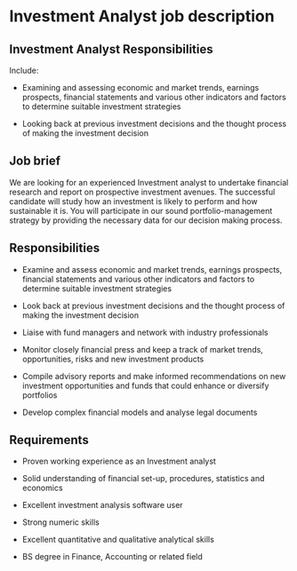 # Investment Analyst job description


## Investment Analyst Responsibilities

Include:

* Examining and assessing economic and market trends, earnings prospects, financial statements and various other indicators and factors to determine suitable investment strategies

* Looking back at previous investment decisions and the thought process of making the investment decision


## Job brief

We are looking for an experienced Investment analyst to undertake financial research and report on prospective investment avenues. The successful candidate will study how an investment is likely to perform and how sustainable it is. You will participate in our sound portfolio-management strategy by providing the necessary data for our decision making process.


## Responsibilities

* Examine and assess economic and market trends, earnings prospects, financial statements and various other indicators and factors to determine suitable investment strategies

* Look back at previous investment decisions and the thought process of making the investment decision

* Liaise with fund managers and network with industry professionals

* Monitor closely financial press and keep a track of market trends, opportunities, risks and new investment products

* Compile advisory reports and make informed recommendations on new investment opportunities and funds that could enhance or diversify portfolios

* Develop complex financial models and analyse legal documents


## Requirements

* Proven working experience as an Investment analyst

* Solid understanding of financial set-up, procedures, statistics and economics

* Excellent investment analysis software user

* Strong numeric skills

* Excellent quantitative and qualitative analytical skills

* BS degree in Finance, Accounting or related field
